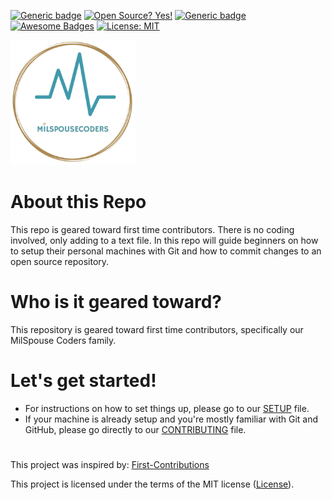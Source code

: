 [![Generic badge](https://img.shields.io/badge/MilSpouseCoders-Beginner-teal.svg?logo=data:assets/msc-Logo6inx6inText-TransparentBg.png;base64)](https://shields.io/)
[![Open Source? Yes!](https://badgen.net/badge/Open%20Source%20%3F/Yes%21/blue?icon=github)](https://github.com/Naereen/badges/)
[![Generic badge](https://img.shields.io/badge/PRs-Welcome-green.svg)](https://shields.io/)
[![Awesome Badges](https://img.shields.io/badge/Badges-Awesome-green.svg)](https://github.com/Naereen/badges)
[![License: MIT](https://img.shields.io/badge/License-MIT-green.svg)](https://opensource.org/licenses/MIT)

<img style="left" src="assets/msc-Logo6inx6inText-TransparentBg.png" width="200" />

# About this Repo

This repo is geared toward first time contributors. There is no coding involved, only adding to a text file.
In this repo will guide beginners on how to setup their personal machines with Git and how to commit changes to an open source repository.

# Who is it geared toward?

This repository is geared toward first time contributors, specifically our MilSpouse Coders family.

# Let's get started!

-   For instructions on how to set things up, please go to our [SETUP](SETUP.md) file.
-   If your machine is already setup and you're mostly familiar with Git and GitHub, please go directly to our [CONTRIBUTING](CONTRIBUTING.md) file.

#

This project was inspired by:
[First-Contributions](https://github.com/firstcontributions/first-contributions)

This project is licensed under the terms of the MIT license ([License](https://github.com/MilSpouseCoders/Hacktoberfest_2020#license)).
